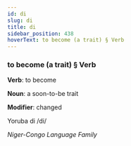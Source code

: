 ```yaml
---
id: di
slug: di
title: di
sidebar_position: 438
hoverText: to become (a trait) § Verb
---
```


### to become (a trait) § Verb

**Verb**: to become

**Noun**: a soon-to-be trait

**Modifier**: changed

Yoruba di /di/

*Niger-Congo Language Family*
